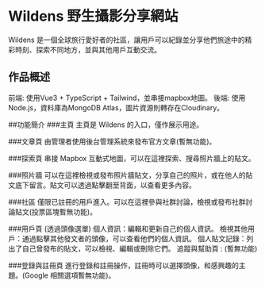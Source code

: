 # Wildens 野生攝影分享網站
Wildens 是一個全球旅行愛好者的社區，讓用戶可以紀錄並分享他們旅途中的精彩時刻、探索不同地方，並與其他用戶互動交流。

## 作品概述
前端: 使用Vue3 + TypeScript + Tailwind，並串接mapbox地圖。
後端: 使用Node.js，資料庫為MongoDB Atlas，圖片資源則轉存在Cloudinary。

##功能簡介
###主頁
主頁是 Wildens 的入口，僅作展示用途。

###文章頁
由管理者使用後台管理系統來發布官方文章(暫無功能)。

###探索頁
串接 Mapbox 互動式地圖，可以在這裡探索、搜尋照片牆上的貼文。

###照片牆
可以在這裡檢視或發布照片牆貼文，分享自己的照片，或在他人的貼文底下留言。貼文可以透過點擊翻至背面，以查看更多內容。

###社區
僅限已註冊的用戶進入。可以在這裡參與社群討論，檢視或發布社群討論貼文(投票區塊暫無功能)。

###用戶頁 (透過頭像選單)
個人資訊：編輯和更新自己的個人資訊。
檢視其他用戶：通過點擊其他發文者的頭像，可以查看他們的個人資訊。
個人貼文記錄：列出了自己曾發布的貼文，可以檢視、編輯或刪除它們。
追蹤與幫助頁 : (暫無功能)

###登錄與註冊頁
進行登錄和註冊操作，註冊時可以選擇頭像，和感興趣的主題。(Google 相關選項暫無功能)。
